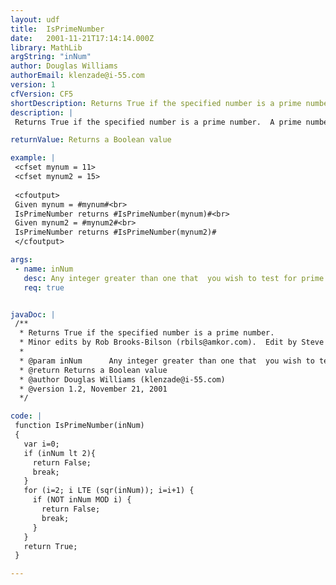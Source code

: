 ```yaml
---
layout: udf
title:  IsPrimeNumber
date:   2001-11-21T17:14:14.000Z
library: MathLib
argString: "inNum"
author: Douglas Williams
authorEmail: klenzade@i-55.com
version: 1
cfVersion: CF5
shortDescription: Returns True if the specified number is a prime number.
description: |
 Returns True if the specified number is a prime number.  A prime number is a positive integer that has two postive integer factors (the number is evenly divisible by 1 and itself).  Note that 1 is not a prime number.

returnValue: Returns a Boolean value

example: |
 <cfset mynum = 11>
 <cfset mynum2 = 15>
 
 <cfoutput>
 Given mynum = #mynum#<br>
 IsPrimeNumber returns #IsPrimeNumber(mynum)#<br>
 Given mynum2 = #mynum2#<br>
 IsPrimeNumber returns #IsPrimeNumber(mynum2)# 
 </cfoutput>

args:
 - name: inNum
   desc: Any integer greater than one that  you wish to test for prime.
   req: true


javaDoc: |
 /**
  * Returns True if the specified number is a prime number.
  * Minor edits by Rob Brooks-Bilson (rbils@amkor.com).  Edit by Steve Ford (steve.ford@enline.com) to fix misidentification of 4 as a prime number.  Algorithm improved by Shakti Shrivastava (divine_shammer@yahoo.com) -check up to sqr root of integer.  Further refined by Sierra Bufe (sierra@brighterfusion.com).
  * 
  * @param inNum      Any integer greater than one that  you wish to test for prime. 
  * @return Returns a Boolean value 
  * @author Douglas Williams (klenzade@i-55.com) 
  * @version 1.2, November 21, 2001 
  */

code: |
 function IsPrimeNumber(inNum)
 {
   var i=0;
   if (inNum lt 2){
     return False;
     break;
   }
   for (i=2; i LTE (sqr(inNum)); i=i+1) {
     if (NOT inNum MOD i) {
       return False;
       break;
     }
   }
   return True;
 }

---
```


